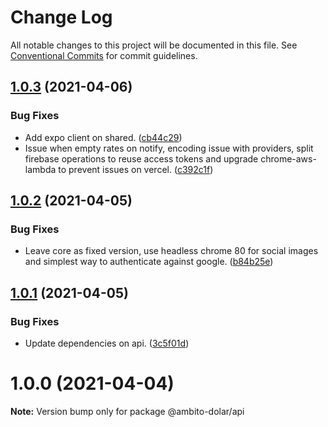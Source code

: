 # Change Log

All notable changes to this project will be documented in this file.
See [Conventional Commits](https://conventionalcommits.org) for commit guidelines.

## [1.0.3](https://github.com/outaTiME/ambito-dolar/compare/@ambito-dolar/api@1.0.2...@ambito-dolar/api@1.0.3) (2021-04-06)


### Bug Fixes

* Add expo client on shared. ([cb44c29](https://github.com/outaTiME/ambito-dolar/commit/cb44c29830068ff797d62ae224702d218c4d4d03))
* Issue when empty rates on notify, encoding issue with providers, split firebase operations to reuse access tokens and upgrade chrome-aws-lambda to prevent issues on vercel. ([c392c1f](https://github.com/outaTiME/ambito-dolar/commit/c392c1fbba853ad71629e90565eedc54dc2bc88a))





## [1.0.2](https://github.com/outaTiME/ambito-dolar/compare/@ambito-dolar/api@1.0.1...@ambito-dolar/api@1.0.2) (2021-04-05)


### Bug Fixes

* Leave core as fixed version, use headless chrome 80 for social images and simplest way to authenticate against google. ([b84b25e](https://github.com/outaTiME/ambito-dolar/commit/b84b25ef6cbc07ddfe84baefe79a89bdae0c5fad))





## [1.0.1](https://github.com/outaTiME/ambito-dolar/compare/@ambito-dolar/api@1.0.0...@ambito-dolar/api@1.0.1) (2021-04-05)


### Bug Fixes

* Update dependencies on api. ([3c5f01d](https://github.com/outaTiME/ambito-dolar/commit/3c5f01d5382536be48f2cd23dad7b8c7b7382d7e))





# 1.0.0 (2021-04-04)

**Note:** Version bump only for package @ambito-dolar/api
